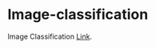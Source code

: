 # Image-classification
Image Classification [Link](https://www.kaggle.com/code/saishvarya/gender-image-classification?scriptVersionId=158358284).

